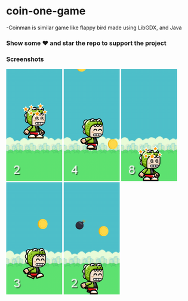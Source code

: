 # coin-one-game
-Coinman is similar game like flappy bird made using LibGDX, and Java
### Show some :heart: and star the repo to support the project

### Screenshots

<img src="ss1.jpg" height="300em" /> <img src="ss2.jpg" height="300em" /> <img src="ss3.jpg" height="300em" /> <img src="ss4.jpg" height="300em" />  <img src="ss5.jpg" height="300em" />


